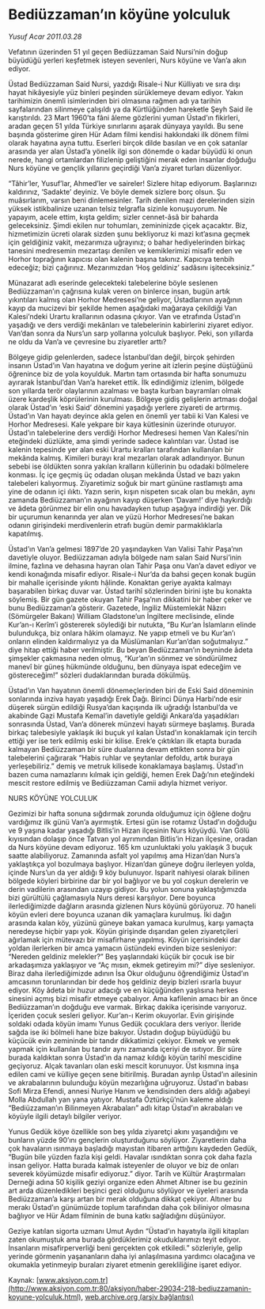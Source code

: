 # Bediüzzaman’ın köyüne yolculuk

*Yusuf Acar 2011.03.28*

<font class="agenda2NewsSpot">
 Vefatının üzerinden 51 yıl geçen Bediüzzaman Said Nursi’nin doğup büyüdüğü yerleri keşfetmek isteyen sevenleri, Nurs köyüne ve Van’a akın ediyor.
</font>
<font class="newsDetail">
 <p>
  <p class="MsoNormal">
   Üstad Bediüzzaman Said Nursi, yazdığı Risale-i Nur Külliyatı ve sıra dışı hayat hikâyesiyle yüz binleri peşinden sürüklemeye devam ediyor. Yakın tarihimizin önemli isimlerinden biri olmasına rağmen adı ya tarihin sayfalarından silinmeye çalışıldı ya da Kürtlüğünden hareketle Şeyh Said ile karıştırıldı. 23 Mart 1960’ta fâni âleme gözlerini yuman Üstad’ın fikirleri, aradan geçen 51 yılda Türkiye sınırlarını aşarak dünyaya yayıldı. Bu sene başında gösterime giren Hür Adam filmi kendisi hakkındaki ilk dönem filmi olarak hayatına ayna tuttu. Eserleri birçok dilde basılan ve en çok satanlar arasında yer alan Üstad’a yönelik ilgi son dönemde o kadar büyüdü ki onun nerede, hangi ortamlardan filizlenip geliştiğini merak eden insanlar doğduğu Nurs köyüne ve gençlik yıllarını geçirdiği Van’a ziyaret turları düzenliyor.
  </p>
  <p class="MsoNormal">
   “Tâhir’ler, Yusuf’lar, Ahmed’ler ve saireler! Sizlere hitap ediyorum. Başlarınızı kaldırınız, ‘Sadakte’ deyiniz. Ve böyle demek sizlere borç olsun. Şu muâsırlarım, varsın beni dinlemesinler. Tarih denilen mazi derelerinden sizin yüksek istikbalinize uzanan telsiz telgrafla sizinle konuşuyorum. Ne yapayım, acele ettim, kışta geldim; sizler cennet-âsâ bir baharda geleceksiniz. Şimdi ekilen nur tohumları, zemininizde çiçek açacaktır. Biz, hizmetimizin ücreti olarak sizden şunu bekliyoruz ki mazi kıt’asına geçmek için geldiğiniz vakit, mezarımıza uğrayınız; o bahar hediyelerinden birkaç tanesini medresemin mezartaşı denilen ve kemiklerimizi misafir eden ve Horhor toprağının kapıcısı olan kalenin başına takınız. Kapıcıya tenbih edeceğiz; bizi çağırınız. Mezarımızdan ‘Hoş geldiniz’ sadâsını işiteceksiniz.”
  </p>
  <p class="MsoNormal">
   Münazarat adlı eserinde gelecekteki talebelerine böyle seslenen Bediüzzaman’ın çağrısına kulak veren on binlerce insan, bugün artık yıkıntıları kalmış olan Horhor Medresesi’ne geliyor, Üstadlarının ayağının kayıp da mucizevi bir şekilde hemen aşağıdaki mağaraya çekildiği Van Kalesi’ndeki Urartu krallarının odasına çıkıyor. Van ve etrafında Üstad’ın yaşadığı ve ders verdiği mekânları ve talebelerinin kabirlerini ziyaret ediyor. Van’dan sonra da Nurs’un sarp yollarına yolculuk başlıyor. Peki, son yıllarda ne oldu da Van’a ve çevresine bu ziyaretler arttı?
  </p>
  <p class="MsoNormal">
   Bölgeye gidip gelenlerden, sadece İstanbul’dan değil, birçok şehirden insanın Üstad’ın Van hayatına ve doğum yerine ait izlerin peşine düştüğünü öğrenince biz de yola koyulduk. Martın tam ortasında bir hafta sonumuzu ayırarak İstanbul’dan Van’a hareket ettik. İlk edindiğimiz izlenim, bölgede son yıllarda terör olaylarının azalması ve başta kurban bayramları olmak üzere kardeşlik köprülerinin kurulması. Bölgeye gidiş gelişlerin artması doğal olarak Üstad’ın ‘eski Said’ dönemini yaşadığı yerlere ziyareti de artırmış. Üstad’ın Van hayatı deyince akla gelen en önemli yer tabii ki Van Kalesi ve Horhor Medresesi. Kale yekpare bir kaya kütlesinin üzerinde oturuyor. Üstad’ın talebelerine ders verdiği Horhor Medresesi hemen Van Kalesi’nin eteğindeki düzlükte, ama şimdi yerinde sadece kalıntıları var. Üstad ise kalenin tepesinde yer alan eski Urartu kralları tarafından kullanılan bir mekânda kalmış. Kimileri burayı kral mezarları olarak adlandırıyor. Bunun sebebi ise öldükten sonra yakılan kralların küllerinin bu odadaki bölmelere konması. İç içe geçmiş üç odadan oluşan mekânda Üstad ve bazı yakın talebeleri kalıyormuş. Ziyaretimiz soğuk bir mart gününe rastlamıştı ama yine de odanın içi ılıktı. Yazın serin, kışın nispeten sıcak olan bu mekân, aynı zamanda Bediüzzaman’ın ayağının kayıp düşerken ‘Davam!’ diye haykırdığı ve âdeta görünmez bir elin onu havadayken tutup aşağıya indirdiği yer. Dik bir uçurumun kenarında yer alan ve yüzü Horhor Medresesi’ne bakan odanın girişindeki merdivenlerin etrafı bugün demir parmaklıklarla kapatılmış.
  </p>
  <p class="MsoNormal">
   Üstad’ın Van’a gelmesi 1897’de 20 yaşındayken Van Valisi Tahir Paşa’nın davetiyle oluyor. Bediüzzaman adıyla bölgede nam salan Said Nursi’inin ilmine, fazlına ve dehasına hayran olan Tahir Paşa onu Van’a davet ediyor ve kendi konağında misafir ediyor. Risale-i Nur’da da bahsi geçen konak bugün bir mahalle içerisinde yıkıntı hâlinde. Konaktan geriye ayakta kalmayı başarabilen birkaç duvar var. Üstad tarihî sözlerinden birini işte bu konakta söylemiş. Bir gün gazete okuyan Tahir Paşa’nın dikkatini bir haber çeker ve bunu Bediüzzaman’a gösterir. Gazetede, İngiliz Müstemlekât Nâzırı (Sömürgeler Bakanı) William Gladstone’un İngiltere meclisinde, elinde Kur’an-ı Kerîm’i göstererek söylediği bir nutukta, “Bu Kur’an İslamların elinde bulundukça, biz onlara hâkim olamayız. Ne yapıp etmeli ve bu Kur’an’ı onların elinden kaldırmalıyız ya da Müslümanları Kur’an’dan soğutmalıyız.” diye hitap ettiği haber verilmiştir. Bu beyan Bediüzzaman’ın beyninde âdeta şimşekler çakmasına neden olmuş, “Kur’an’ın sönmez ve söndürülmez manevî bir güneş hükmünde olduğunu, ben dünyaya ispat edeceğim ve göstereceğim!” sözleri dudaklarından burada dökülmüş.
  </p>
  <p class="MsoNormal">
   Üstad’ın Van hayatının önemli dönemeçlerinden biri de Eski Said döneminin sonlarında inziva hayatı yaşadığı Erek Dağı. Birinci Dünya Harbi’nde esir düşerek sürgün edildiği Rusya’dan kaçışında ilk uğradığı İstanbul’da ve akabinde Gazi Mustafa Kemal’in davetiyle geldiği Ankara’da yaşadıkları sonrasında Üstad, Van’a dönerek münzevi hayatı sürmeye başlamış. Burada birkaç talebesiyle yaklaşık iki buçuk yıl kalan Üstad’ın konaklamak için tercih ettiği yer ise terk edilmiş eski bir kilise. Erek’e çıktıkları ilk etapta burada kalmayan Bediüzzaman bir süre dualarına devam ettikten sonra bir gün talebelerini çağırarak “Habis ruhlar ve şeytanlar defoldu, artık buraya yerleşebiliriz.” demiş ve metruk kilisede konaklamaya başlamış. Üstad’ın bazen cuma namazlarını kılmak için geldiği, hemen Erek Dağı’nın eteğindeki mescit restore edilmiş ve Bediüzzaman Camii adıyla hizmet veriyor.
  </p>
  <p class="MsoNormal">
   NURS KÖYÜNE YOLCULUK
  </p>
  <p class="MsoNormal">
   Gezimizi bir hafta sonuna sığdırmak zorunda olduğumuz için öğlene doğru vardığımız ilk günü Van’a ayırmıştık. Ertesi gün ise rotamız Üstad’ın doğduğu ve 9 yaşına kadar yaşadığı Bitlis’in Hizan ilçesinin Nurs köyüydü. Van Gölü kıyısından dolaşıp önce Tatvan yol ayrımından Bitlis’in Hizan ilçesine, oradan da Nurs köyüne devam ediyoruz. 165 km uzunluktaki yolu yaklaşık 3 buçuk saatte alabiliyoruz. Zamanında asfalt yol yapılmış ama Hizan’dan Nurs’a yaklaştıkça yol bozulmaya başlıyor. Hizan’dan güneye doğru ilerleyen yolda, içinde Nurs’un da yer aldığı 9 köy bulunuyor. Isparit nahiyesi olarak bilinen bölgede köyleri birbirine dar bir yol bağlıyor ve bu yol coşkun derelerin ve derin vadilerin arasından uzayıp gidiyor. Bu yolun sonuna yaklaştığımızda bizi gürültülü çağlamasıyla Nurs deresi karşılıyor. Dere boyunca ilerlediğimizde dağların arasında gizlenen Nurs köyünü görüyoruz. 70 haneli köyün evleri dere boyunca uzanan dik yamaçlara kurulmuş.
   <span>
   </span>
   İki dağın arasında kalan köy, yüzünü güneye bakan yamaca kurulmuş, karşı yamaçta neredeyse hiçbir yapı yok. Köyün girişinde dışarıdan gelen ziyaretçileri ağırlamak için mütevazı bir misafirhane yapılmış. Köyün içerisindeki dar yoldan ilerlerken bir amca yamacın üstündeki evinden bize sesleniyor: “Nereden geldiniz melekler?” Beş yaşlarındaki küçük bir çocuk ise bir arkadaşımıza yaklaşıyor ve “Aç mısın, ekmek getireyim mi?” diye sesleniyor. Biraz daha ilerlediğimizde adının İsa Okur olduğunu öğrendiğimiz Üstad’ın amcasının torunlarından bir dede hoş geldiniz deyip bizleri ısrarla buyur ediyor. Köy âdeta bir huzur adacığı ve en küçüğünden yaşlısına herkes sinesini açmış bizi misafir etmeye çabalıyor. Ama kafilenin amacı bir an önce Bediüzzaman’ın doğduğu eve varmak. Birkaç dakika içerisinde varıyoruz. İçeriden çocuk sesleri geliyor. Kur’an-ı Kerim okuyorlar. Evin girişinde soldaki odada köyün imamı Yunus Gedük çocuklara ders veriyor. İleride sağda ise iki bölmeli hane bize bakıyor. Üstadın doğup büyüdüğü bu küçücük evin zemininde bir tandır dikkatimizi çekiyor. Ekmek ve yemek yapmak için kullanılan bu tandır aynı zamanda içeriyi de ısıtıyor. Bir süre burada kaldıktan sonra Üstad’ın da namaz kıldığı köyün tarihî mescidine geçiyoruz. Alçak tavanları olan eski mescit korunuyor. Üst kısmına inşa edilen cami ve külliye geçen sene bitirilmiş. Buradan ayrılıp Üstad’ın ailesinin ve akrabalarının bulunduğu köyün mezarlığına uğruyoruz. Üstad’ın babası Sofi Mirza Efendi, annesi Nuriye Hanım ve kendisinden ders aldığı ağabeyi Molla Abdullah yan yana yatıyor. Mustafa Öztürkçü’nün kaleme aldığı “Bediüzzaman’ın Bilinmeyen Akrabaları” adlı kitap Üstad’ın akrabaları ve köyüyle ilgili detaylı bilgiler veriyor.
  </p>
  <p class="MsoNormal">
   Yunus Gedük köye özellikle son beş yılda ziyaretçi akını yaşandığını ve bunların yüzde 90’ını gençlerin oluşturduğunu söylüyor. Ziyaretlerin daha çok havaların ısınmaya başladığı mayıstan itibaren arttığını kaydeden Gedük, “Bugün bile yüzden fazla kişi geldi. Havalar ısındıktan sonra çok daha fazla insan geliyor. Hatta burada kalmak isteyenler de oluyor ve biz de onları severek köyümüzde misafir ediyoruz.” diyor. Tarih ve Kültür Araştırmaları Derneği adına 50 kişilik geziyi organize eden Ahmet Altıner ise bu gezinin art arda düzenledikleri beşinci gezi olduğunu söylüyor ve üyeleri arasında Bediüzzaman’a karşı artan bir merak olduğuna dikkat çekiyor. Altıner bu merakı Üstad’ın günümüzde toplum tarafından daha çok biliniyor olmasına bağlıyor ve Hür Adam filminin de buna katkı sağladığını düşünüyor.
  </p>
  <p class="MsoNormal">
   Geziye katılan sigorta uzmanı Umut Aydın “Üstad’ın hayatıyla ilgili kitapları zaten okumuştuk ama burada gördüklerimiz okuduklarımızı teyit ediyor. İnsanların misafirperverliği beni gerçekten çok etkiledi.” sözleriyle, gelip yerinde görmenin yaşananların daha iyi anlaşılmasına yardımcı olacağına ve okumakla yetinmeyip buraları ziyaret etmenin gerekliliğine işaret ediyor.
  </p>
 </p>
</font>

Kaynak: [www.aksiyon.com.tr](http://www.aksiyon.com.tr:80/aksiyon/haber-29034-218-bediuzzamanin-koyune-yolculuk.html), [web.archive.org (arşiv bağlantısı)](http://web.archive.org/web/20110501135501/http://www.aksiyon.com.tr:80/aksiyon/haber-29034-218-bediuzzamanin-koyune-yolculuk.html)

